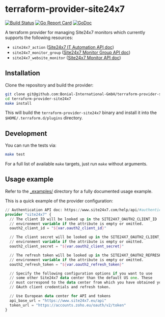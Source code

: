 terraform-provider-site24x7
===========================

[![Build Status](https://github.com/Bonial-International-GmbH/terraform-provider-site24x7/workflows/build/badge.svg)](https://github.com/Bonial-International-GmbH/terraform-provider-site24x7/actions?query=workflow%3Abuild)
[![Go Report Card](https://goreportcard.com/badge/github.com/Bonial-International-GmbH/terraform-provider-site24x7?style=flat)](https://goreportcard.com/report/github.com/Bonial-International-GmbH/terraform-provider-site24x7)
[![GoDoc](https://godoc.org/github.com/Bonial-International-GmbH/terraform-provider-site24x7?status.svg)](https://godoc.org/github.com/Bonial-International-GmbH/terraform-provider-site24x7)

A terraform provider for managing Site24x7 monitors which currently supports
the following resources:

- `site24x7_action` ([Site24x7 IT Automation API doc](https://www.site24x7.com/help/api/#it-automation))
- `site24x7_monitor_group` ([Site24x7 Monitor Group API doc](https://www.site24x7.com/help/api/#monitor-groups))
- `site24x7_website_monitor` ([Site24x7 Monitor API doc](https://www.site24x7.com/help/api/#website))

Installation
------------

Clone the repository and build the provider:

```sh
git clone git@github.com:Bonial-International-GmbH/terraform-provider-site24x7
cd terraform-provider-site24x7
make install
```

This will build the `terraform-provider-site24x7` binary and install it into
the `$HOME/.terraform.d/plugins` directory.

Development
-----------

You can run the tests via:

```sh
make test
```

For a full list of available `make` targets, just run `make` without arguments.

Usage example
-------------

Refer to the [_examples/](_examples/) directory for a fully documented usage example.

This is a quick example of the provider configuration:

```terraform
// Authentication API doc: https://www.site24x7.com/help/api/#authentication
provider "site24x7" {
  // The client ID will be looked up in the SITE24X7_OAUTH2_CLIENT_ID
  // environment variable if the attribute is empty or omitted.
  oauth2_client_id = "${var.oauth2_client_id}"

  // The client secret will be looked up in the SITE24X7_OAUTH2_CLIENT_SECRET
  // environment variable if the attribute is empty or omitted.
  oauth2_client_secret = "${var.oauth2_client_secret}"

  // The refresh token will be looked up in the SITE24X7_OAUTH2_REFRESH_TOKEN
  // environment variable if the attribute is empty or omitted.
  oauth2_refresh_token = "${var.oauth2_refresh_token}"

  // Specify the following configuration options if you want to use
  // some other Site24x7 data center than the default US one. These
  // must correspond to the data center from which you have obtained your
  // OAuth client credentials and refresh token.

  // Use European data center for API and tokens
  api_base_url = "https://www.site24x7.eu/api"
  token_url = "https://accounts.zoho.eu/oauth/v2/token"
}
```
